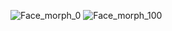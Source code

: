 ![Face_morph_0](https://github.com/pavanhr-tech/cvml_assignment/assets/72133767/9d759dac-3562-44e9-bfdf-d2b9528e84c4)
![Face_morph_100](https://github.com/pavanhr-tech/cvml_assignment/assets/72133767/546bde12-d5d2-406d-96e2-2c85ee28534c)
